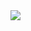 <img src="https://capsule-render.vercel.app/api?type=waving&color=gradient&height=300&section=header&text=Wel%Come😎👍&fontSize=90" />
